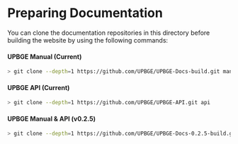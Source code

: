 # Preparing Documentation

You can clone the documentation repositories in this directory before building 
the website by using the following commands:

#### UPBGE Manual (Current)

```bash
> git clone --depth=1 https://github.com/UPBGE/UPBGE-Docs-build.git manual
```

#### UPBGE API (Current)

```bash
> git clone --depth=1 https://github.com/UPBGE/UPBGE-API.git api
```

#### UPBGE Manual & API (v0.2.5)

```bash
> git clone --depth=1 https://github.com/UPBGE/UPBGE-Docs-0.2.5-build.git manual_api_0.2.5
```

